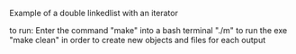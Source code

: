 Example of a double linkedlist with an iterator 

to run:
  Enter the command "make" into a bash terminal
  "./m" to run the exe
  "make clean" in order to create new objects and files for each output
